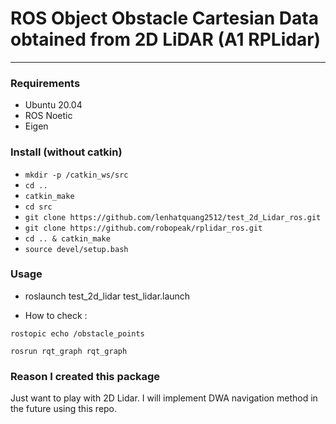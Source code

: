 # ROS Object Obstacle Cartesian Data obtained from 2D LiDAR (A1 RPLidar)


---


### Requirements
* Ubuntu 20.04
* ROS Noetic
* Eigen

### Install (without catkin)
* `mkdir -p /catkin_ws/src`
* `cd ..`
* `catkin_make`
* `cd src`
* `git clone https://github.com/lenhatquang2512/test_2d_Lidar_ros.git`
* `git clone https://github.com/robopeak/rplidar_ros.git`
* `cd .. & catkin_make`
* `source devel/setup.bash`


### Usage
* roslaunch test_2d_lidar test_lidar.launch 

* How to check :

`rostopic echo /obstacle_points`

 `rosrun rqt_graph rqt_graph`


### Reason I created this package

Just want to play with 2D Lidar. I will implement DWA navigation method in the future using this repo.

